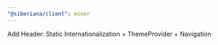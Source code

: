 ```yaml
---
"@siberiana/client": minor
---
```


Add Header: Static Internationalization + ThemeProvider + Navigation
